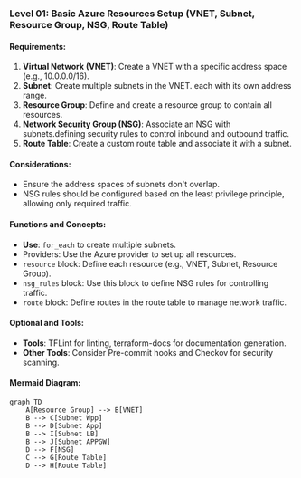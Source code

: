 ### Level 01: Basic Azure Resources Setup (VNET, Subnet, Resource Group, NSG, Route Table)

#### **Requirements:**
1. **Virtual Network (VNET)**: Create a VNET with a specific address space (e.g., 10.0.0.0/16).
2. **Subnet**: Create multiple subnets in the VNET. each with its own address range.
3. **Resource Group**: Define and create a resource group to contain all resources.
4. **Network Security Group (NSG)**: Associate an NSG with subnets.defining security rules to control inbound and outbound traffic.
5. **Route Table**: Create a custom route table and associate it with a subnet.

#### **Considerations:**
- Ensure the address spaces of subnets don't overlap.
- NSG rules should be configured based on the least privilege principle, allowing only required traffic.

#### **Functions and Concepts:**
- **Use**: `for_each` to create multiple subnets.
- Providers: Use the Azure provider to set up all resources.
- `resource` block: Define each resource (e.g., VNET, Subnet, Resource Group).
- `nsg_rules` block: Use this block to define NSG rules for controlling traffic.
- `route` block: Define routes in the route table to manage network traffic.

#### **Optional and Tools:**
- **Tools**: TFLint for linting, terraform-docs for documentation generation.
- **Other Tools**: Consider Pre-commit hooks and Checkov for security scanning.

#### **Mermaid Diagram**:
```mermaid
graph TD
    A[Resource Group] --> B[VNET]
    B --> C[Subnet Wpp]
    B --> D[Subnet App]
    B --> I[Subnet LB]
    B --> J[Subnet APPGW]
    D --> F[NSG]
    C --> G[Route Table]
    D --> H[Route Table]
```
